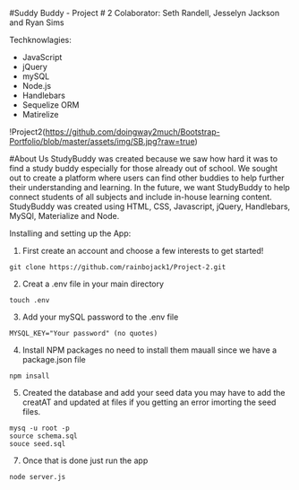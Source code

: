 #Suddy Buddy - Project # 2 
Colaborator: Seth Randell, Jesselyn Jackson  and Ryan Sims

Techknowlagies:
* JavaScript
* jQuery
* mySQL
* Node.js
* Handlebars
* Sequelize ORM
* Matirelize

!Project2(https://github.com/doingway2much/Bootstrap-Portfolio/blob/master/assets/img/SB.jpg?raw=true)

#About Us
StudyBuddy was created because we saw how hard it was to find a study buddy especially for those already out of school.
We sought out to create a platform where users can find other buddies to help further their understanding and learning.
In the future, we want StudyBuddy to help connect students of all subjects and include in-house learning content.
StudyBuddy was created using HTML, CSS, Javascript, jQuery, Handlebars, MySQl, Materialize and Node.

Installing and setting up the App:

1) First create an account and choose a few interests to get started!

``` 
git clone https://github.com/rainbojack1/Project-2.git
```

2) Creat a .env file in your main directory

```
touch .env
```

3) Add your mySQL password to the .env file

```
MYSQL_KEY="Your password" (no quotes)
```

4) Install NPM packages no need to install them mauall since we have a package.json file

```
npm insall
```

5) Created the database and add your seed data you may have to add the creatAT and updated at files if you getting an error imorting the seed files.

```
mysq -u root -p
source schema.sql
souce seed.sql
```
7) Once that is done just run the app
```
node server.js
```


